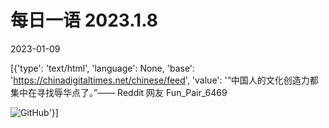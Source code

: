 # 每日一语 2023.1.8

2023-01-09

[{'type': 'text/html', 'language': None, 'base': 'https://chinadigitaltimes.net/chinese/feed', 'value': '“中国人的文化创造力都集中在寻找辱华点了。”—— Reddit 网友 Fun_Pair_6469

![GitHub](https://chinadigitaltimes.net/chinese/files/2023/01/1.8.jpg)'}]